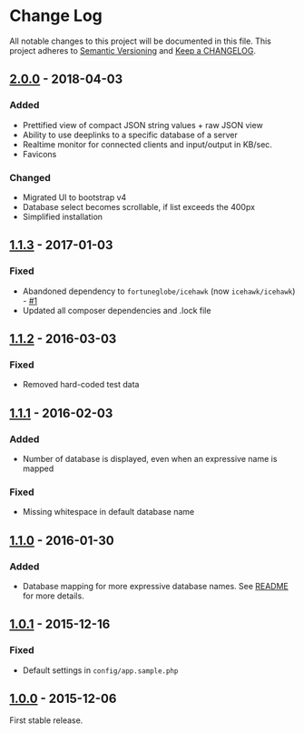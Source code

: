 # Change Log

All notable changes to this project will be documented in this file.
This project adheres to [Semantic Versioning](http://semver.org/) and [Keep a CHANGELOG](http://keepachangelog.com).

## [2.0.0] - 2018-04-03

### Added

 * Prettified view of compact JSON string values + raw JSON view
 * Ability to use deeplinks to a specific database of a server
 * Realtime monitor for connected clients and input/output in KB/sec.
 * Favicons
 
### Changed

 * Migrated UI to bootstrap v4
 * Database select becomes scrollable, if list exceeds the 400px
 * Simplified installation 

## [1.1.3] - 2017-01-03

### Fixed

 * Abandoned dependency to `fortuneglobe/icehawk` (now `icehawk/icehawk`) - [#1](https://github.com/hollodotme/readis/issues/1)
 * Updated all composer dependencies and .lock file

## [1.1.2] - 2016-03-03

### Fixed

 * Removed hard-coded test data

## [1.1.1] - 2016-02-03

### Added

 * Number of database is displayed, even when an expressive name is mapped

### Fixed

 * Missing whitespace in default database name

## [1.1.0] - 2016-01-30

### Added

 * Database mapping for more expressive database names.
	See [README](https://github.com/hollodotme/readis/blob/v1.1.0/README.md#sample-server-configuration) for more details.

## [1.0.1] - 2015-12-16

### Fixed

 * Default settings in `config/app.sample.php`

## [1.0.0] - 2015-12-06

First stable release.

[2.0.0]: https://github.com/hollodotme/readis/compare/v1.1.3...v2.0.0
[1.1.3]: https://github.com/hollodotme/readis/compare/v1.1.2...v1.1.3
[1.1.2]: https://github.com/hollodotme/readis/compare/v1.1.1...v1.1.2
[1.1.1]: https://github.com/hollodotme/readis/compare/v1.1.0...v1.1.1
[1.1.0]: https://github.com/hollodotme/readis/compare/v1.0.1...v1.1.0
[1.0.1]: https://github.com/hollodotme/readis/compare/v1.0.0...v1.0.1
[1.0.0]: https://github.com/hollodotme/readis/tree/v1.0.0
